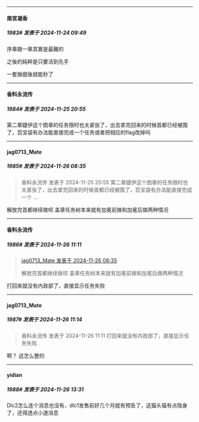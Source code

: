 ﻿
*****

####  南宮凝香  
##### 1983#       发表于 2024-11-24 09:49

序章跟一章其實是最難的

之後的純粹是只要活到先手

一套猴戲後就能秒了


*****

####  香料永流传  
##### 1984#       发表于 2024-11-25 20:55

第二章婕伊这个图章的任务限时也太紧张了，出去拿完回来的时候首都已经被围了，百宝袋有办法能直接完成一个任务或者把相应的flag改掉吗


*****

####  jag0713_Mate  
##### 1985#       发表于 2024-11-26 08:35

<blockquote>香料永流传 发表于 2024-11-25 20:55
第二章婕伊这个图章的任务限时也太紧张了，出去拿完回来的时候首都已经被围了，百宝袋有办法能直接完成一个 ...</blockquote>
解放完首都继续做呗 盖章任务树本来就有加冕前做和加冕后做两种情况


*****

####  香料永流传  
##### 1986#       发表于 2024-11-26 11:11

<blockquote><a href="httphttps://bbs.saraba1st.com/2b/forum.php?mod=redirect&amp;goto=findpost&amp;pid=66775568&amp;ptid=2071702" target="_blank">jag0713_Mate 发表于 2024-11-26 08:35</a>

解放完首都继续做呗 盖章任务树本来就有加冕前做和加冕后做两种情况</blockquote>
打回来就没有内政部了，直接显示任务失败


*****

####  jag0713_Mate  
##### 1987#       发表于 2024-11-26 11:14

<blockquote>香料永流传 发表于 2024-11-26 11:11
打回来就没有内政部了，直接显示任务失败</blockquote>
啊？ 这怎么整的


*****

####  yidian  
##### 1988#       发表于 2024-11-26 13:31

Dlc2怎么连个消息也没有，dlc1发售前好几个月就有预告了，这猫头猫有点隐身了，还得透点小道消息

